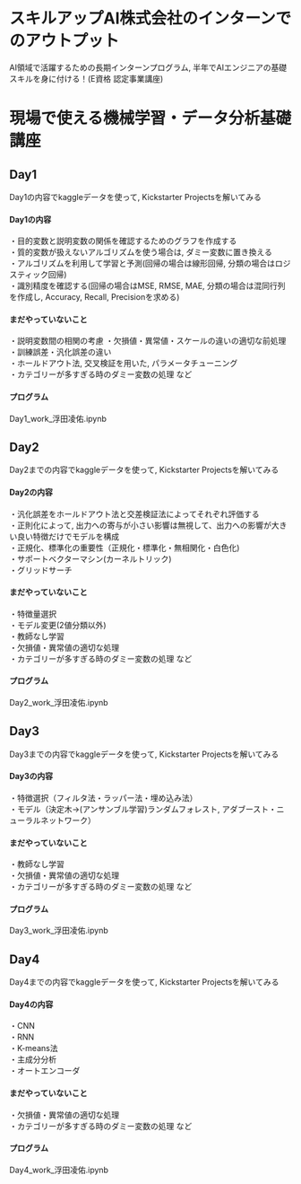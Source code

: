 # スキルアップAI株式会社のインターンでのアウトプット
AI領域で活躍するための長期インターンプログラム, 半年でAIエンジニアの基礎スキルを身に付ける！(E資格 認定事業講座)
# 現場で使える機械学習・データ分析基礎講座
## Day1
Day1の内容でkaggleデータを使って, Kickstarter Projectsを解いてみる
#### Day1の内容
・目的変数と説明変数の関係を確認するためのグラフを作成する  
・質的変数が扱えないアルゴリズムを使う場合は, ダミー変数に置き換える  
・アルゴリズムを利用して学習と予測(回帰の場合は線形回帰, 分類の場合はロジスティック回帰)  
・識別精度を確認する(回帰の場合はMSE, RMSE, MAE, 分類の場合は混同行列を作成し, Accuracy, Recall, Precisionを求める)  

#### まだやっていないこと
・説明変数間の相関の考慮
・欠損値・異常値・スケールの違いの適切な前処理   
・訓練誤差・汎化誤差の違い  
・ホールドアウト法, 交叉検証を用いた, パラメータチューニング  
・カテゴリーが多すぎる時のダミー変数の処理 など

#### プログラム
Day1_work_浮田凌佑.ipynb

## Day2
Day2までの内容でkaggleデータを使って, Kickstarter Projectsを解いてみる
#### Day2の内容
・汎化誤差をホールドアウト法と交差検証法によってそれぞれ評価する  
・正則化によって, 出力への寄与が小さい影響は無視して、出力への影響が大きい良い特徴だけでモデルを構成  
・正規化、標準化の重要性（正規化・標準化・無相関化・白色化)  
・サポートベクターマシン(カーネルトリック)  
・グリッドサーチ

#### まだやっていないこと
・特徴量選択  
・モデル変更(2値分類以外)  
・教師なし学習  
・欠損値・異常値の適切な処理     
・カテゴリーが多すぎる時のダミー変数の処理 など 

#### プログラム
Day2_work_浮田凌佑.ipynb

## Day3
Day3までの内容でkaggleデータを使って, Kickstarter Projectsを解いてみる
#### Day3の内容
・特徴選択（フィルタ法・ラッパー法・埋め込み法）  
・モデル（決定木→(アンサンブル学習)ランダムフォレスト, アダブースト・ニューラルネットワーク） 

#### まだやっていないこと
・教師なし学習  
・欠損値・異常値の適切な処理     
・カテゴリーが多すぎる時のダミー変数の処理 など 

#### プログラム
Day3_work_浮田凌佑.ipynb

## Day4
Day4までの内容でkaggleデータを使って, Kickstarter Projectsを解いてみる
#### Day4の内容
・CNN  
・RNN  
・K-means法  
・主成分分析  
・オートエンコーダ  

#### まだやっていないこと
・欠損値・異常値の適切な処理  
・カテゴリーが多すぎる時のダミー変数の処理 など  

#### プログラム
Day4_work_浮田凌佑.ipynb
